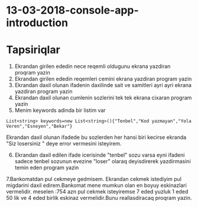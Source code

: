 # 13-03-2018-console-app-introduction

# Tapsiriqlar

1. Ekrandan girilen ededin nece reqemli oldugunu ekrana yazdiran proqram yazin
2. Ekrandan girilen ededin reqemleri cemini ekrana yazdiran program yazin
3. Ekrandan daxil olunan ifadenin daxilinde sait ve samitleri ayri ayri ekrana yazdiran program yazin
4. Ekrandan daxil olunan cumlenin sozlerini tek tek ekrana cixaran program yazin
5. Menim keywords adinda bir listim var

```
List<string> keywords=new List<string>(){"Tenbel","Kod yazmayan","Yola Veren","Esneyen","Bekar"}

```

Ekrandan daxil olunan ifadede bu sozlerden her hansi biri kecirse ekranda "Siz losersiniz " deye error vermesini isteyirem.

6. Ekrandan daxil edilen ifade icerisinde "tenbel" sozu varsa eyni ifadeni sadece tenbel sozunun evezine "loser" olaraq deyisdirerek yazdirmasini temin eden program yazin

7.Bankomatdan pul cekmeye gedmisem. Ekrandan cekmek istediyim pul migdarini daxil edirem.Bankomat mene mumkun olan en boyuy eskinazlari vermelidir.
meselen :754 azn pul cekmek isteyiremse 7 eded yuzluk 1 eded 50 lik ve 4 eded birlik eskinaz vermelidir.Bunu reallasdiracaq proqram yazin.
